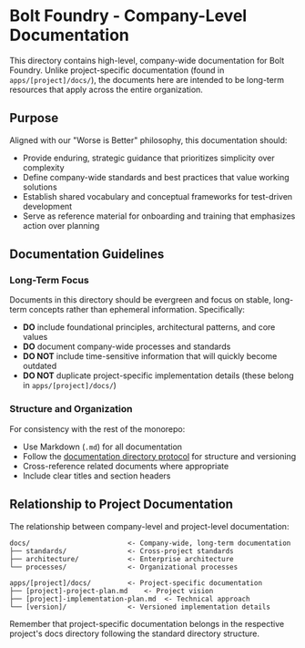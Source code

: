 # Bolt Foundry - Company-Level Documentation

This directory contains high-level, company-wide documentation for Bolt Foundry.
Unlike project-specific documentation (found in `apps/[project]/docs/`), the
documents here are intended to be long-term resources that apply across the
entire organization.

## Purpose

Aligned with our "Worse is Better" philosophy, this documentation should:

- Provide enduring, strategic guidance that prioritizes simplicity over
  complexity
- Define company-wide standards and best practices that value working solutions
- Establish shared vocabulary and conceptual frameworks for test-driven
  development
- Serve as reference material for onboarding and training that emphasizes action
  over planning

## Documentation Guidelines

### Long-Term Focus

Documents in this directory should be evergreen and focus on stable, long-term
concepts rather than ephemeral information. Specifically:

- **DO** include foundational principles, architectural patterns, and core
  values
- **DO** document company-wide processes and standards
- **DO NOT** include time-sensitive information that will quickly become
  outdated
- **DO NOT** duplicate project-specific implementation details (these belong in
  `apps/[project]/docs/`)

### Structure and Organization

For consistency with the rest of the monorepo:

- Use Markdown (`.md`) for all documentation
- Follow the
  [documentation directory protocol](../cards/behaviors/docs-directory.bhc.md)
  for structure and versioning
- Cross-reference related documents where appropriate
- Include clear titles and section headers

## Relationship to Project Documentation

The relationship between company-level and project-level documentation:

```
docs/                        <- Company-wide, long-term documentation
├── standards/               <- Cross-project standards
├── architecture/            <- Enterprise architecture
└── processes/               <- Organizational processes

apps/[project]/docs/         <- Project-specific documentation
├── [project]-project-plan.md    <- Project vision
├── [project]-implementation-plan.md  <- Technical approach
└── [version]/               <- Versioned implementation details
```

Remember that project-specific documentation belongs in the respective project's
docs directory following the standard directory structure.
